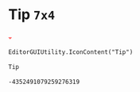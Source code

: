 # Tip `7x4`
<img src="/img/Tip.png" width=7 height=4>

``` CSharp
EditorGUIUtility.IconContent("Tip")
```
```
Tip
```
```
-4352491079259276319
```
